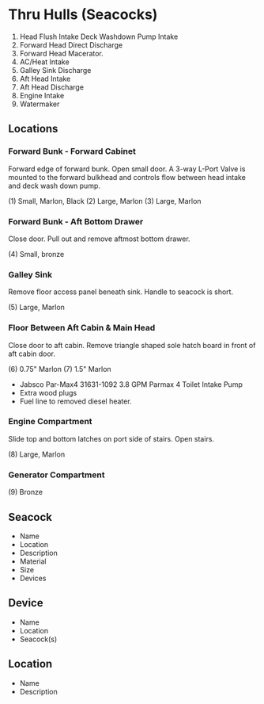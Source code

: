 # Thru Hulls (Seacocks)

1. Head Flush Intake
   Deck Washdown Pump Intake
2. Forward Head Direct Discharge
3. Forward Head Macerator.
4. AC/Heat Intake
5. Galley Sink Discharge
6. Aft Head Intake
7. Aft Head Discharge
8. Engine Intake
9. Watermaker

## Locations

### Forward Bunk - Forward Cabinet

Forward edge of forward bunk. Open small door. A 3-way L-Port Valve is mounted to the forward bulkhead and controls flow between head intake and deck wash down pump.

(1) Small, Marlon, Black
(2) Large, Marlon
(3) Large, Marlon

### Forward Bunk - Aft Bottom Drawer

Close door. Pull out and remove aftmost bottom drawer.

(4) Small, bronze

### Galley Sink

Remove floor access panel beneath sink. Handle to seacock is short.

(5) Large, Marlon

### Floor Between Aft Cabin & Main Head

Close door to aft cabin. Remove triangle shaped sole hatch board in front of aft cabin door.

(6) 0.75" Marlon
(7) 1.5" Marlon

- Jabsco Par-Max4 31631-1092 3.8 GPM Parmax 4 Toilet Intake Pump
- Extra wood plugs
- Fuel line to removed diesel heater.

### Engine Compartment

Slide top and bottom latches on port side of stairs. Open stairs.

(8) Large, Marlon

### Generator Compartment

(9) Bronze

## Seacock

- Name
- Location
- Description
- Material
- Size
- Devices

## Device

- Name
- Location
- Seacock(s)

## Location

- Name
- Description

